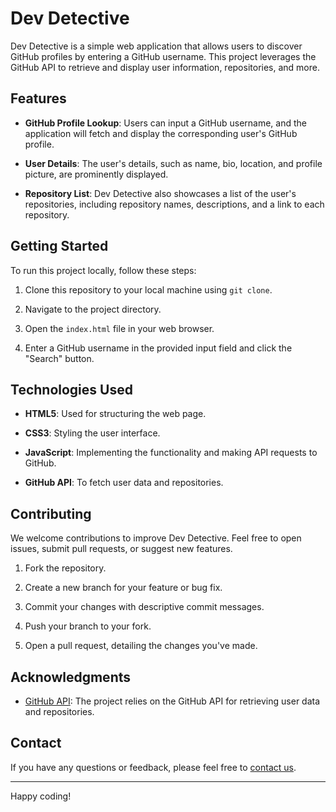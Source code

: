 # Dev Detective

Dev Detective is a simple web application that allows users to discover GitHub profiles by entering a GitHub username. This project leverages the GitHub API to retrieve and display user information, repositories, and more.

## Features

- **GitHub Profile Lookup**: Users can input a GitHub username, and the application will fetch and display the corresponding user's GitHub profile.

- **User Details**: The user's details, such as name, bio, location, and profile picture, are prominently displayed.

- **Repository List**: Dev Detective also showcases a list of the user's repositories, including repository names, descriptions, and a link to each repository.

## Getting Started

To run this project locally, follow these steps:

1. Clone this repository to your local machine using `git clone`.

2. Navigate to the project directory.

3. Open the `index.html` file in your web browser.

4. Enter a GitHub username in the provided input field and click the "Search" button.

## Technologies Used

- **HTML5**: Used for structuring the web page.

- **CSS3**: Styling the user interface.

- **JavaScript**: Implementing the functionality and making API requests to GitHub.

- **GitHub API**: To fetch user data and repositories.

## Contributing

We welcome contributions to improve Dev Detective. Feel free to open issues, submit pull requests, or suggest new features.

1. Fork the repository.

2. Create a new branch for your feature or bug fix.

3. Commit your changes with descriptive commit messages.

4. Push your branch to your fork.

5. Open a pull request, detailing the changes you've made.


## Acknowledgments

- [GitHub API](https://developer.github.com/v3/): The project relies on the GitHub API for retrieving user data and repositories.

## Contact

If you have any questions or feedback, please feel free to [contact us](mailto:your.email@example.com).

---

Happy coding!
